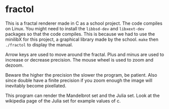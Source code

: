 # fractol

This is a fractal renderer made in C as a school project.
The code compiles on Linux.
You might need to install the `libbsd-dev` and `libxext-dev` packages so that the code compiles.
This is because we had to use the minilibX for this project, a graphical library made by the school.
`make` then `./fractol` to display the manual.

Arrow keys are used to move around the fractal. Plus and minus are used to increase or decrease precision. The mouse wheel is used to zoom and dezoom.

Beware the higher the precision the slower the program, be patient. Also since double have a finite precision if you zoom enough the image will inevitably become pixellated.

This program can render the Mandelbrot set and the Julia set. Look at the wikipedia page of the Julia set for example values of c.
